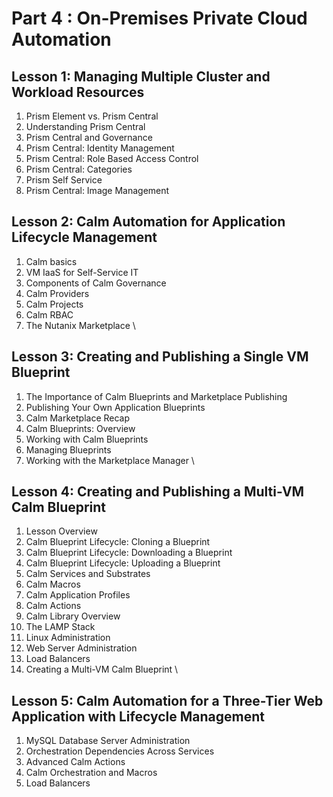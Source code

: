 Part 4 : On-Premises Private Cloud Automation
================
Lesson 1: Managing Multiple Cluster and Workload Resources
------------
1. Prism Element vs. Prism Central
2. Understanding Prism Central
3. Prism Central and Governance
4. Prism Central: Identity Management
5. Prism Central: Role Based Access Control
6. Prism Central: Categories
7. Prism Self Service
8. Prism Central: Image Management

Lesson 2: Calm Automation for Application Lifecycle Management
------------
1. Calm basics
2. VM IaaS for Self-Service IT
3. Components of Calm Governance
4. Calm Providers
5. Calm Projects
6. Calm RBAC
7. The Nutanix Marketplace \

Lesson 3: Creating and Publishing a Single VM Blueprint
------------
1. The Importance of Calm Blueprints and Marketplace Publishing
2. Publishing Your Own Application Blueprints
3. Calm Marketplace Recap
4. Calm Blueprints: Overview
5. Working with Calm Blueprints
6. Managing Blueprints
7. Working with the Marketplace Manager \

Lesson 4: Creating and Publishing a Multi-VM Calm Blueprint
------------
1. Lesson Overview
2. Calm Blueprint Lifecycle: Cloning a Blueprint
3. Calm Blueprint Lifecycle: Downloading a Blueprint
4. Calm Blueprint Lifecycle: Uploading a Blueprint
5. Calm Services and Substrates
6. Calm Macros
7. Calm Application Profiles
8. Calm Actions
9. Calm Library Overview
10. The LAMP Stack
11. Linux Administration
12. Web Server Administration
13. Load Balancers
14. Creating a Multi-VM Calm Blueprint \

Lesson 5: Calm Automation for a Three-Tier Web Application with Lifecycle Management
------------
1. MySQL Database Server Administration
2. Orchestration Dependencies Across Services
3. Advanced Calm Actions
4. Calm Orchestration and Macros
5. Load Balancers

